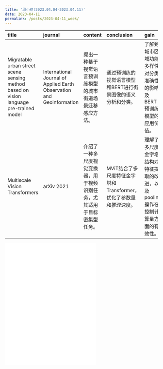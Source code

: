 ```yaml
---
title: '周小结(2023.04.04-2023.04.11)'
date: 2023-04-11
permalink: /posts/2023-04-11_week/
---
```

| title                                                                                   | journal                                                               | content                                                                  | conclusion                                                        | gain                                                                              |
|:----------------------------------------------------------------------------------------|:----------------------------------------------------------------------|:-------------------------------------------------------------------------|:------------------------------------------------------------------|:----------------------------------------------------------------------------------|
| Migratable urban street scene sensing method based on vision language pre-trained model | International Journal of Applied Earth Observation and Geoinformation | 提出一种基于视觉语言预训练模型的城市街道场景迁移感应方法。               | 通过预训练的视觉语言模型和BERT进行街景图像的语义分析和分类。      | 了解到城市区域功能多样性对分类准确性的影响及BERT预训练模型的应用价值。            |
| Multiscale Vision Transformers                                                          | arXiv 2021                                                            | 介绍了一种多尺度视觉变换器，用于视频识别任务，尤其适用于目标密集型任务。 | MViT结合了多尺度特征金字塔和Transformer，优化了参数量和推理速度。 | 理解了多尺度金字塔结构对特征提取的改进，以及pooling操作在控制计算量方面的有效性。 |

<embed src="/files/post/2023-04-11-week.pdf" type="application/pdf" height="400px" />
    